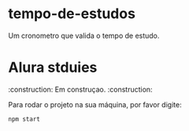 # tempo-de-estudos
Um cronometro que valida o tempo de estudo.
<h1> Alura stduies </h1>
:construction: Em construçao. :construction:

Para rodar o projeto na sua máquina, por favor digite:

```
npm start
```
